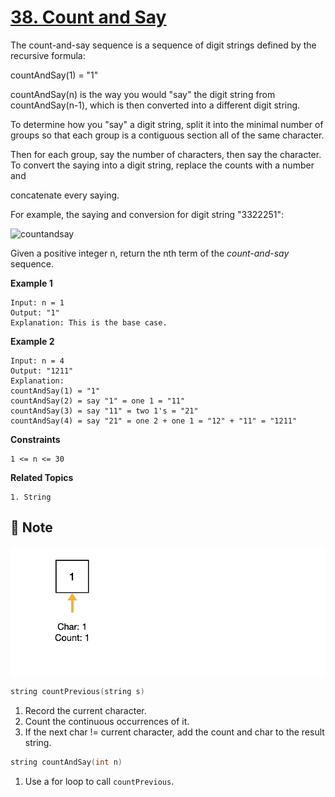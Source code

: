 # [38. Count and Say](https://leetcode.com/problems/count-and-say)

The count-and-say sequence is a sequence of digit strings defined by the recursive formula:

countAndSay(1) = "1"

countAndSay(n) is the way you would "say" the digit string from countAndSay(n-1), which is then converted into a different digit string.

To determine how you "say" a digit string, split it into the minimal number of groups so that each group is a contiguous section all of the same character.

Then for each group, say the number of characters, then say the character. To convert the saying into a digit string, replace the counts with a number and

concatenate every saying.

For example, the saying and conversion for digit string "3322251":

![countandsay](https://user-images.githubusercontent.com/86006022/143616766-7db5408b-2b0d-4f9a-ba28-da376520e211.jpeg)

Given a positive integer n, return the nth term of the *count-and-say* sequence.

**Example 1**

```text
Input: n = 1
Output: "1"
Explanation: This is the base case.
```

**Example 2**

```text
Input: n = 4
Output: "1211"
Explanation:
countAndSay(1) = "1"
countAndSay(2) = say "1" = one 1 = "11"
countAndSay(3) = say "11" = two 1's = "21"
countAndSay(4) = say "21" = one 2 + one 1 = "12" + "11" = "1211"
```

**Constraints**

```text
1 <= n <= 30
```

**Related Topics**

```text
1. String
```

## :memo: Note

![leetcode_0038](../../gif/leetcode_0038.gif)

```cpp
string countPrevious(string s)
```

1. Record the current character.
2. Count the continuous occurrences of it.
3. If the next char != current character, add the count and char to the result string.

```cpp
string countAndSay(int n)
```

1. Use a for loop to call `countPrevious`.
